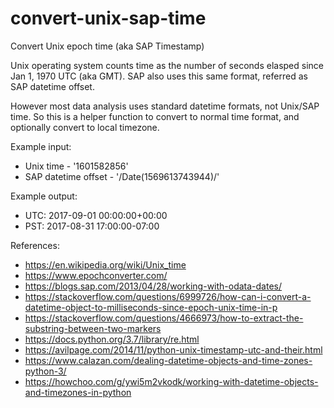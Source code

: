 # convert-unix-sap-time
Convert Unix epoch time (aka SAP Timestamp)

Unix operating system counts time as the number of seconds elasped since Jan 1, 1970 UTC (aka GMT).  SAP also uses this same format, referred as SAP datetime offset.

However most data analysis uses standard datetime formats, not Unix/SAP time.  So this is a helper function to convert to normal time format, and optionally convert to local timezone.

Example input:
* Unix time - '1601582856'
* SAP datetime offset - '/Date(1569613743944)/'

Example output:
* UTC: 2017-09-01 00:00:00+00:00
* PST: 2017-08-31 17:00:00-07:00

References:
* https://en.wikipedia.org/wiki/Unix_time
* https://www.epochconverter.com/
* https://blogs.sap.com/2013/04/28/working-with-odata-dates/
* https://stackoverflow.com/questions/6999726/how-can-i-convert-a-datetime-object-to-milliseconds-since-epoch-unix-time-in-p
* https://stackoverflow.com/questions/4666973/how-to-extract-the-substring-between-two-markers
* https://docs.python.org/3.7/library/re.html
* https://avilpage.com/2014/11/python-unix-timestamp-utc-and-their.html
* https://www.calazan.com/dealing-datetime-objects-and-time-zones-python-3/
* https://howchoo.com/g/ywi5m2vkodk/working-with-datetime-objects-and-timezones-in-python
